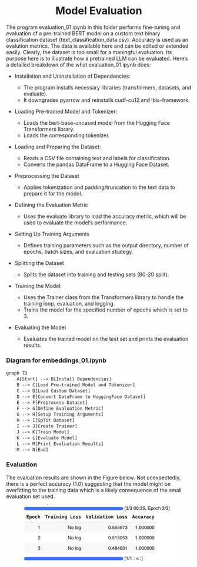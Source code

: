 <h1 align="center">Model Evaluation</h1>

The program evaluation_01.ipynb in this folder performs fine-tuning and evaluation of a pre-trained BERT model on a custom text binary classification dataset (text_classification_data.csv). 
Accuracy is used as an evalution metrics. The data is available here and can be edited or extended easily. Clearly, the dataset is too small for a maningful evaluation. Its purpose here is to illustrate how a pretrained LLM can be evaluated. Here’s a detailed breakdown of the what evaluation_01.ipynb does:

* Installation and Uninstallation of Dependencies:
  + The program installs necessary libraries (transformers, datasets, and evaluate).
  + It downgrades pyarrow and reinstalls cudf-cu12 and ibis-framework.

* Loading Pre-trained Model and Tokenizer:
  + Loads the bert-base-uncased model from the Hugging Face Transformers library.
  + Loads the corresponding tokenizer.

* Loading and Preparing the Dataset:
  + Reads a CSV file containing text and labels for classification.
  + Converts the pandas DataFrame to a Hugging Face Dataset.

* Preprocessing the Dataset
  + Applies tokenization and padding/truncation to the text data to prepare it for the model.

* Defining the Evaluation Metric
  + Uses the evaluate library to load the accuracy metric, which will be used to evaluate the model’s performance.

* Setting Up Training Arguments
  + Defines training parameters such as the output directory, number of epochs, batch sizes, and evaluation strategy.

* Splitting the Dataset
  + Splits the dataset into training and testing sets (80-20 split).

* Training the Model:
  + Uses the Trainer class from the Transformers library to handle the training loop, evaluation, and logging.
  + Trains the model for the specified number of epochs which is set to 3.  

* Evaluating the Model
  + Evaluates the trained model on the test set and prints the evaluation results.




### Diagram for embeddings_01.ipynb

```mermaid
graph TD
    A[Start] --> B[Install Dependencies]
    B --> C[Load Pre-trained Model and Tokenizer]
    C --> D[Load Custom Dataset]
    D --> E[Convert DataFrame to HuggingFace Dataset]
    E --> F[Preprocess Dataset]
    F --> G[Define Evaluation Metric]
    G --> H[Setup Training Arguments]
    H --> I[Split Dataset]
    I --> J[Create Trainer]
    J --> K[Train Model]
    K --> L[Evaluate Model]
    L --> M[Print Evaluation Results]
    M --> N[End]
```




### Evaluation
The evaluation results are shown in the Figure below. 
Not unexpectedly, there is a perfect accuracy (1.0) suggesting that the model might be overfitting to the training data which is a likely consequence of the small evaluation set used. 



<p align="center">
  <img src="./evaluation_result_01.png" alt="Output generated by evaluation_01.png" "Output generated by evaluation_01.png"/>
</p>



